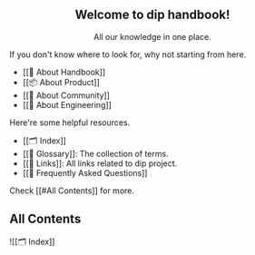 
<div align="center">
	<h2>Welcome to dip handbook!</h2>
	<p>All our knowledge in one place.</p>
</div>

If you don't know where to look for, why not starting from here.
- [[📕 About Handbook]]
- [[📦 About Product]]
- [[🥳 About Community]]
- [[👷 About Engineering]]

Here're some helpful resources.
- [[🗂 Index]]
- [[🛒 Glossary]]: The collection of terms.
- [[🔗 Links]]: All links related to dip project.
- [[🙋 Frequently Asked Questions]]

Check [[#All Contents]] for more.

## All Contents

![[🗂 Index]]
